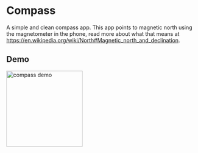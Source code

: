 # Compass

A simple and clean compass app. This app points to magnetic north using the magnetometer in the phone, read more about what that means at https://en.wikipedia.org/wiki/North#Magnetic_north_and_declination.

## Demo

<img alt="compass demo" src="https://github.com/Jerry-G/Compass-App/blob/master/demo/demo.gif" width="200" />
